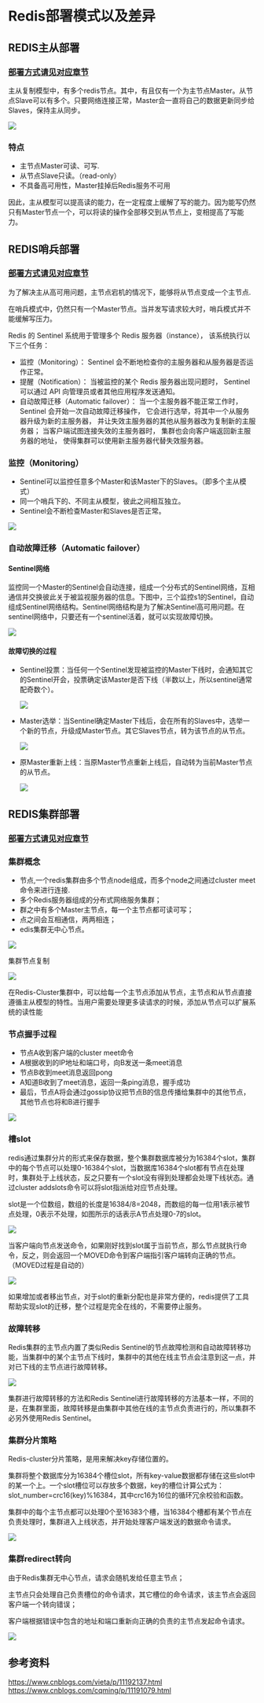 # Redis部署模式以及差异

## REDIS主从部署

### [部署方式请见对应章节](01-install.md)

主从复制模型中，有多个redis节点。其中，有且仅有一个为主节点Master。从节点Slave可以有多个。只要网络连接正常，Master会一直将自己的数据更新同步给Slaves，保持主从同步。

![](images/deploy-model-master-slave-01.png)

### 特点
- 主节点Master可读、可写.
- 从节点Slave只读。（read-only）
- 不具备高可用性，Master挂掉后Redis服务不可用

因此，主从模型可以提高读的能力，在一定程度上缓解了写的能力。因为能写仍然只有Master节点一个，可以将读的操作全部移交到从节点上，变相提高了写能力。


## REDIS哨兵部署

### [部署方式请见对应章节](01-install.md)

为了解决主从高可用问题，主节点宕机的情况下，能够将从节点变成一个主节点.

在哨兵模式中，仍然只有一个Master节点。当并发写请求较大时，哨兵模式并不能缓解写压力。

Redis 的 Sentinel 系统用于管理多个 Redis 服务器（instance）， 该系统执行以下三个任务：
- 监控（Monitoring）： Sentinel 会不断地检查你的主服务器和从服务器是否运作正常。
- 提醒（Notification）： 当被监控的某个 Redis 服务器出现问题时， Sentinel 可以通过 API 向管理员或者其他应用程序发送通知。
- 自动故障迁移（Automatic failover）： 当一个主服务器不能正常工作时， Sentinel 会开始一次自动故障迁移操作， 它会进行选举，将其中一个从服务器升级为新的主服务器， 并让失效主服务器的其他从服务器改为复制新的主服务器； 当客户端试图连接失效的主服务器时， 集群也会向客户端返回新主服务器的地址， 使得集群可以使用新主服务器代替失效服务器。

### 监控（Monitoring）
- Sentinel可以监控任意多个Master和该Master下的Slaves。（即多个主从模式）
- 同一个哨兵下的、不同主从模型，彼此之间相互独立。
- Sentinel会不断检查Master和Slaves是否正常。

![](images/deploy-model-sentinel-01.png)

### 自动故障迁移（Automatic failover）
####  Sentinel网络
监控同一个Master的Sentinel会自动连接，组成一个分布式的Sentinel网络，互相通信并交换彼此关于被监视服务器的信息。下图中，三个监控s1的Sentinel，自动组成Sentinel网络结构。Sentinel网络结构是为了解决Sentinel高可用问题。在sentinel网络中，只要还有一个sentinel活着，就可以实现故障切换。

![](images/deploy-model-sentinel-02.png)

#### 故障切换的过程
- Sentinel投票：当任何一个Sentinel发现被监控的Master下线时，会通知其它的Sentinel开会，投票确定该Master是否下线（半数以上，所以sentinel通常配奇数个）。

  ![](images/deploy-model-sentinel-03.png)

- Master选举：当Sentinel确定Master下线后，会在所有的Slaves中，选举一个新的节点，升级成Master节点。其它Slaves节点，转为该节点的从节点。

  ![](images/deploy-model-sentinel-04.png)

- 原Master重新上线：当原Master节点重新上线后，自动转为当前Master节点的从节点。
  
  ![](images/deploy-model-sentinel-05.png)

## REDIS集群部署 

### [部署方式请见对应章节](01-install.md)

### 集群概念
- 节点,一个redis集群由多个节点node组成，而多个node之间通过cluster meet命令来进行连接.
- 多个Redis服务器组成的分布式网络服务集群；
- 群之中有多个Master主节点，每一个主节点都可读可写；
- 点之间会互相通信，两两相连；
- edis集群无中心节点。

![](images/deploy-model-cluster-01.png)

集群节点复制 

![](images/deploy-model-cluster-02.png)

在Redis-Cluster集群中，可以给每一个主节点添加从节点，主节点和从节点直接遵循主从模型的特性。当用户需要处理更多读请求的时候，添加从节点可以扩展系统的读性能
### 节点握手过程
- 节点A收到客户端的cluster meet命令
- A根据收到的IP地址和端口号，向B发送一条meet消息
- 节点B收到meet消息返回pong
- A知道B收到了meet消息，返回一条ping消息，握手成功
- 最后，节点A将会通过gossip协议把节点B的信息传播给集群中的其他节点，其他节点也将和B进行握手

![](images/deploy-model-cluster-06.png)

### 槽slot
redis通过集群分片的形式来保存数据，整个集群数据库被分为16384个slot，集群中的每个节点可以处理0-16384个slot，当数据库16384个slot都有节点在处理时，集群处于上线状态，反之只要有一个slot没有得到处理都会处理下线状态。通过cluster addslots命令可以将slot指派给对应节点处理。

slot是一个位数组，数组的长度是16384/8=2048，而数组的每一位用1表示被节点处理，0表示不处理，如图所示的话表示A节点处理0-7的slot。

![](images/deploy-model-cluster-07.png)

当客户端向节点发送命令，如果刚好找到slot属于当前节点，那么节点就执行命令，反之，则会返回一个MOVED命令到客户端指引客户端转向正确的节点。（MOVED过程是自动的）

![](images/deploy-model-cluster-08.png)

如果增加或者移出节点，对于slot的重新分配也是非常方便的，redis提供了工具帮助实现slot的迁移，整个过程是完全在线的，不需要停止服务。

### 故障转移
Redis集群的主节点内置了类似Redis Sentinel的节点故障检测和自动故障转移功能，当集群中的某个主节点下线时，集群中的其他在线主节点会注意到这一点，并对已下线的主节点进行故障转移。

![](images/deploy-model-cluster-03.png)

集群进行故障转移的方法和Redis Sentinel进行故障转移的方法基本一样，不同的是，在集群里面，故障转移是由集群中其他在线的主节点负责进行的，所以集群不必另外使用Redis Sentinel。 

### 集群分片策略

Redis-cluster分片策略，是用来解决key存储位置的。

集群将整个数据库分为16384个槽位slot，所有key-value数据都存储在这些slot中的某一个上。一个slot槽位可以存放多个数据，key的槽位计算公式为：slot_number=crc16(key)%16384，其中crc16为16位的循环冗余校验和函数。

集群中的每个主节点都可以处理0个至16383个槽，当16384个槽都有某个节点在负责处理时，集群进入上线状态，并开始处理客户端发送的数据命令请求。

![](images/deploy-model-cluster-04.png)

### 集群redirect转向 
由于Redis集群无中心节点，请求会随机发给任意主节点；

主节点只会处理自己负责槽位的命令请求，其它槽位的命令请求，该主节点会返回客户端一个转向错误；

客户端根据错误中包含的地址和端口重新向正确的负责的主节点发起命令请求。

![](images/deploy-model-cluster-05.png)

## 参考资料
https://www.cnblogs.com/vieta/p/11192137.html
https://www.cnblogs.com/cqming/p/11191079.html
